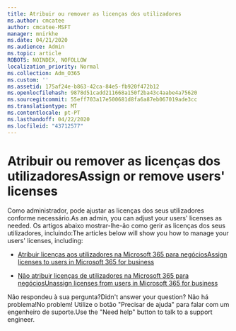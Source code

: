 ```yaml
---
title: Atribuir ou remover as licenças dos utilizadores
ms.author: cmcatee
author: cmcatee-MSFT
manager: mnirkhe
ms.date: 04/21/2020
ms.audience: Admin
ms.topic: article
ROBOTS: NOINDEX, NOFOLLOW
localization_priority: Normal
ms.collection: Adm_O365
ms.custom: ''
ms.assetid: 175af24e-b863-42ca-84e5-fb920f472b12
ms.openlocfilehash: 9878d51cadd211668a150f2ba43c4aabe4a75620
ms.sourcegitcommit: 55eff703a17e500681d8fa6a87eb067019ade3cc
ms.translationtype: MT
ms.contentlocale: pt-PT
ms.lasthandoff: 04/22/2020
ms.locfileid: "43712577"
---
```

# <a name="assign-or-remove-users-licenses"></a><span data-ttu-id="37ac9-102">Atribuir ou remover as licenças dos utilizadores</span><span class="sxs-lookup"><span data-stu-id="37ac9-102">Assign or remove users' licenses</span></span>

<span data-ttu-id="37ac9-103">Como administrador, pode ajustar as licenças dos seus utilizadores conforme necessário.</span><span class="sxs-lookup"><span data-stu-id="37ac9-103">As an admin, you can adjust your users' licenses as needed.</span></span> <span data-ttu-id="37ac9-104">Os artigos abaixo mostrar-lhe-ão como gerir as licenças dos seus utilizadores, incluindo:</span><span class="sxs-lookup"><span data-stu-id="37ac9-104">The articles below will show you how to manage your users' licenses, including:</span></span>
  
- [<span data-ttu-id="37ac9-105">Atribuir licenças aos utilizadores na Microsoft 365 para negócios</span><span class="sxs-lookup"><span data-stu-id="37ac9-105">Assign licenses to users in Microsoft 365 for business</span></span>](https://docs.microsoft.com//office365/admin/subscriptions-and-billing/assign-licenses-to-users)

- [<span data-ttu-id="37ac9-106">Não atribuir licenças de utilizadores na Microsoft 365 para negócios</span><span class="sxs-lookup"><span data-stu-id="37ac9-106">Unassign licenses from users in Microsoft 365 for business</span></span>](https://docs.microsoft.com//office365/admin/subscriptions-and-billing/remove-licenses-from-users)

<span data-ttu-id="37ac9-107">Não respondeu à sua pergunta?</span><span class="sxs-lookup"><span data-stu-id="37ac9-107">Didn't answer your question?</span></span> <span data-ttu-id="37ac9-108">Não há problema!</span><span class="sxs-lookup"><span data-stu-id="37ac9-108">No problem!</span></span> <span data-ttu-id="37ac9-109">Utilize o botão "Precisar de ajuda" para falar com um engenheiro de suporte.</span><span class="sxs-lookup"><span data-stu-id="37ac9-109">Use the "Need help" button to talk to a support engineer.</span></span>